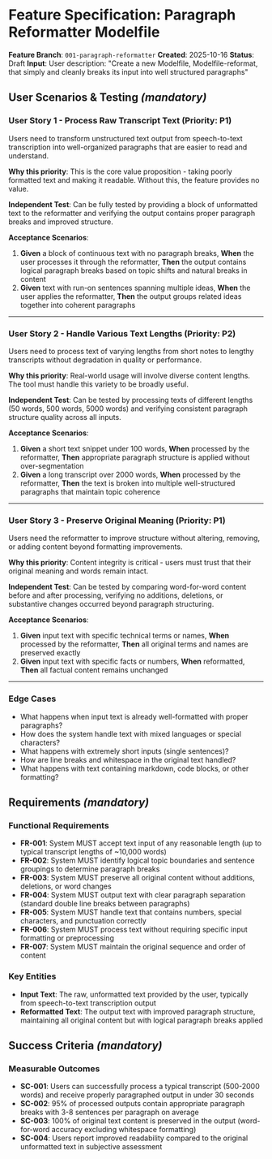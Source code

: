 # Feature Specification: Paragraph Reformatter Modelfile

**Feature Branch**: `001-paragraph-reformatter`
**Created**: 2025-10-16
**Status**: Draft
**Input**: User description: "Create a new Modelfile, Modelfile-reformat, that simply and cleanly breaks its input into well structured paragraphs"

## User Scenarios & Testing *(mandatory)*

### User Story 1 - Process Raw Transcript Text (Priority: P1)

Users need to transform unstructured text output from speech-to-text transcription into well-organized paragraphs that are easier to read and understand.

**Why this priority**: This is the core value proposition - taking poorly formatted text and making it readable. Without this, the feature provides no value.

**Independent Test**: Can be fully tested by providing a block of unformatted text to the reformatter and verifying the output contains proper paragraph breaks and improved structure.

**Acceptance Scenarios**:

1. **Given** a block of continuous text with no paragraph breaks, **When** the user processes it through the reformatter, **Then** the output contains logical paragraph breaks based on topic shifts and natural breaks in content
2. **Given** text with run-on sentences spanning multiple ideas, **When** the user applies the reformatter, **Then** the output groups related ideas together into coherent paragraphs

---

### User Story 2 - Handle Various Text Lengths (Priority: P2)

Users need to process text of varying lengths from short notes to lengthy transcripts without degradation in quality or performance.

**Why this priority**: Real-world usage will involve diverse content lengths. The tool must handle this variety to be broadly useful.

**Independent Test**: Can be tested by processing texts of different lengths (50 words, 500 words, 5000 words) and verifying consistent paragraph structure quality across all inputs.

**Acceptance Scenarios**:

1. **Given** a short text snippet under 100 words, **When** processed by the reformatter, **Then** appropriate paragraph structure is applied without over-segmentation
2. **Given** a long transcript over 2000 words, **When** processed by the reformatter, **Then** the text is broken into multiple well-structured paragraphs that maintain topic coherence

---

### User Story 3 - Preserve Original Meaning (Priority: P1)

Users need the reformatter to improve structure without altering, removing, or adding content beyond formatting improvements.

**Why this priority**: Content integrity is critical - users must trust that their original meaning and words remain intact.

**Independent Test**: Can be tested by comparing word-for-word content before and after processing, verifying no additions, deletions, or substantive changes occurred beyond paragraph structuring.

**Acceptance Scenarios**:

1. **Given** input text with specific technical terms or names, **When** processed by the reformatter, **Then** all original terms and names are preserved exactly
2. **Given** input text with specific facts or numbers, **When** reformatted, **Then** all factual content remains unchanged

---

### Edge Cases

- What happens when input text is already well-formatted with proper paragraphs?
- How does the system handle text with mixed languages or special characters?
- What happens with extremely short inputs (single sentences)?
- How are line breaks and whitespace in the original text handled?
- What happens with text containing markdown, code blocks, or other formatting?

## Requirements *(mandatory)*

### Functional Requirements

- **FR-001**: System MUST accept text input of any reasonable length (up to typical transcript lengths of ~10,000 words)
- **FR-002**: System MUST identify logical topic boundaries and sentence groupings to determine paragraph breaks
- **FR-003**: System MUST preserve all original content without additions, deletions, or word changes
- **FR-004**: System MUST output text with clear paragraph separation (standard double line breaks between paragraphs)
- **FR-005**: System MUST handle text that contains numbers, special characters, and punctuation correctly
- **FR-006**: System MUST process text without requiring specific input formatting or preprocessing
- **FR-007**: System MUST maintain the original sequence and order of content

### Key Entities

- **Input Text**: The raw, unformatted text provided by the user, typically from speech-to-text transcription output
- **Reformatted Text**: The output text with improved paragraph structure, maintaining all original content but with logical paragraph breaks applied

## Success Criteria *(mandatory)*

### Measurable Outcomes

- **SC-001**: Users can successfully process a typical transcript (500-2000 words) and receive properly paragraphed output in under 30 seconds
- **SC-002**: 95% of processed outputs contain appropriate paragraph breaks with 3-8 sentences per paragraph on average
- **SC-003**: 100% of original text content is preserved in the output (word-for-word accuracy excluding whitespace formatting)
- **SC-004**: Users report improved readability compared to the original unformatted text in subjective assessment
